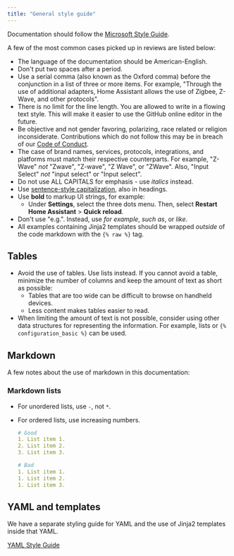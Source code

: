 ```yaml
---
title: "General style guide"
---
```


Documentation should follow the [Microsoft Style Guide](https://learn.microsoft.com/style-guide/welcome/).

A few of the most common cases picked up in reviews are listed below:

- The language of the documentation should be American-English.
- Don't put two spaces after a period.
- Use a serial comma (also known as the Oxford comma) before the conjunction in a list of three or more items. For example, "Through the use of additional adapters, Home Assistant allows the use of Zigbee, Z-Wave, and other protocols".
- There is no limit for the line length. You are allowed to write in a flowing text style. This will make it easier to use the GitHub online editor in the future.
- Be objective and not gender favoring, polarizing, race related or religion inconsiderate. Contributions which do not follow this may be in breach of our [Code of Conduct](https://github.com/home-assistant/core/blob/master/CODE_OF_CONDUCT.md).
- The case of brand names, services, protocols, integrations, and platforms must match their respective counterparts. For example, "Z-Wave" _not_ "Zwave", "Z-wave", "Z Wave", or "ZWave". Also, "Input Select" _not_ "input select" or "Input select".
- Do not use ALL CAPITALS for emphasis - use _italics_ instead.
- Use [sentence-style capitalization](https://learn.microsoft.com/en-us/style-guide/capitalization), also in headings.
- Use **bold** to markup UI strings, for example:
  - Under **Settings**, select the three dots menu. Then, select **Restart Home Assistant** > **Quick reload**.
- Don't use "e.g.". Instead, use _for example_, _such as_, or _like_.
- All examples containing Jinja2 templates should be wrapped _outside_ of the code markdown with the `{% raw %}` tag.

## Tables

- Avoid the use of tables. Use lists instead. If you cannot avoid a table, minimize the number of columns and keep the amount of text as short as possible:
  - Tables that are too wide can be difficult to browse on handheld devices.
  - Less content makes tables easier to read.
- When limiting the amount of text is not possible, consider using other data structures for representing the information. For example, lists or `{% configuration_basic %}` can be used.

## Markdown

A few notes about the use of markdown in this documentation:

### Markdown lists

- For unordered lists, use `-`, not `*`.
- For ordered lists, use increasing numbers.

  ```yaml
  # Good
  1. List item 1.
  2. List item 2.
  3. List item 3.

  # Bad
  1. List item 1.
  1. List item 2.
  1. List item 3.
  ```

## YAML and templates

We have a separate styling guide for YAML and the use of Jinja2 templates
inside that YAML.

[YAML Style Guide](documenting/yaml-style-guide.md)
